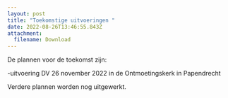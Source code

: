 ```yaml
---
layout: post
title: "Toekomstige uitvoeringen "
date: 2022-08-26T13:46:55.843Z
attachment:
  filename: Download
---
```

De plannen voor de toekomst zijn:

\-uitvoering DV 26 november 2022 in de Ontmoetingskerk in Papendrecht

Verdere plannen worden nog uitgewerkt.
